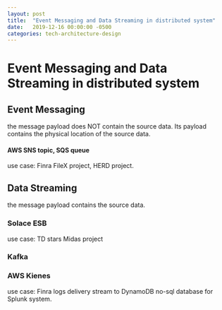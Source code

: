 ```yaml
---
layout: post
title:  "Event Messaging and Data Streaming in distributed system"
date:   2019-12-16 00:00:00 -0500
categories: tech-architecture-design
---
```


# Event Messaging and Data Streaming in distributed system

## Event Messaging

the message payload does NOT contain the source data. Its payload contains the physical location of the source data.

#### AWS SNS topic, SQS queue

use case: Finra FileX project, HERD project.


## Data Streaming

the message payload contains the source data.

### Solace ESB 

use case: TD stars Midas project

### Kafka 

### AWS Kienes

use case: Finra logs delivery stream to DynamoDB no-sql database for Splunk system.